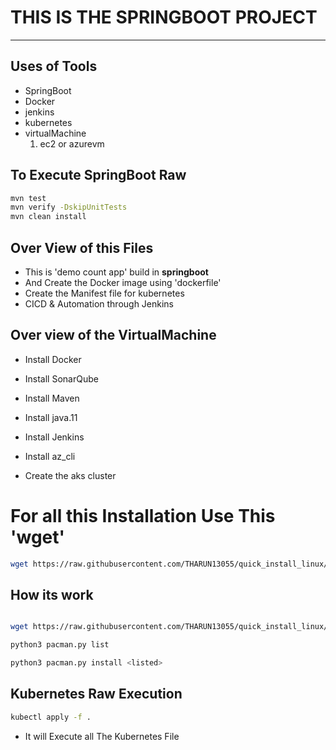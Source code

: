 # THIS IS THE SPRINGBOOT PROJECT

***

## Uses of Tools

- SpringBoot
- Docker
- jenkins
- kubernetes
- virtualMachine 
  1. ec2 or azurevm

## To Execute SpringBoot Raw

```bash
mvn test
mvn verify -DskipUnitTests
mvn clean install
```

## Over View of this Files

- This is 'demo count app' build in **springboot**
- And Create the Docker image using 'dockerfile' 
- Create the Manifest file for kubernetes
- CICD & Automation through Jenkins

## Over view of the VirtualMachine

- Install Docker

- Install SonarQube

- Install Maven

- Install java.11

- Install Jenkins

- Install az_cli

- Create the aks cluster

# For all this Installation Use This 'wget'

```bash
wget https://raw.githubusercontent.com/THARUN13055/quick_install_linux/main/pacman.py
```
## How its work

```bash

wget https://raw.githubusercontent.com/THARUN13055/quick_install_linux/main/pacman.py

python3 pacman.py list

python3 pacman.py install <listed>

```

## Kubernetes Raw Execution

```bash
kubectl apply -f .
```

- It will Execute all The Kubernetes File





























